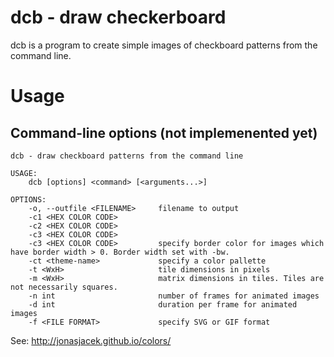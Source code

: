 # dcb - draw checkerboard

dcb is a program to create simple images of checkboard patterns from the command line.

# Usage

## Command-line options (not implemenented yet)

```
dcb - draw checkboard patterns from the command line

USAGE:
    dcb [options] <command> [<arguments...>]

OPTIONS:
    -o, --outfile <FILENAME>     filename to output
    -c1 <HEX COLOR CODE>
    -c2 <HEX COLOR CODE>
    -c3 <HEX COLOR CODE>
    -c3 <HEX COLOR CODE>         specify border color for images which have border width > 0. Border width set with -bw.
    -ct <theme-name>             specify a color pallette
    -t <WxH>                     tile dimensions in pixels
    -m <WxH>                     matrix dimensions in tiles. Tiles are not necessarily squares.
    -n int                       number of frames for animated images
    -d int                       duration per frame for animated images
    -f <FILE FORMAT>             specify SVG or GIF format

```
See: http://jonasjacek.github.io/colors/
  
  
